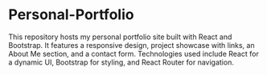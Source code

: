 # Personal-Portfolio
This repository hosts my personal portfolio site built with React and Bootstrap. It features a responsive design, project showcase with links, an About Me section, and a contact form. Technologies used include React for a dynamic UI, Bootstrap for styling, and React Router for navigation. 
